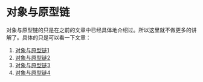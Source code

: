 # 对象与原型链

对象与原型链的只是在之前的文章中已经具体地介绍过。所以这里就不做更多的讲解了。具体的只是可以看一下文章：

1. [对象与原型链1](./object-prototype-first.md)
2. [对象与原型链2](./object-prototype-second.md)
3. [对象与原型链3](./object-prototype-third.md)
4. [对象与原型链4](./object-prototype-four.md)
